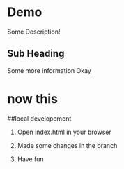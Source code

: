 # Demo

Some Description!

## Sub Heading

Some more information
Okay

# now this

##local developement

1. Open index.html in your browser

2. Made some changes in the branch

3. Have fun